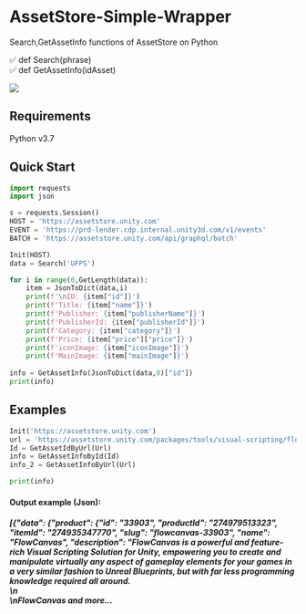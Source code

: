 # AssetStore-Simple-Wrapper
Search,GetAssetInfo  functions of AssetStore on Python

:white_check_mark:  def Search(phrase)   
:white_check_mark:  def GetAssetInfo(idAsset)

<a target="_blank" href="https://radikal.ru"><img src="https://c.radikal.ru/c08/2008/72/5ab6352567f4.png" /></a>

## Requirements
Python v3.7

## Quick Start
```python
import requests
import json

s = requests.Session()
HOST = 'https://assetstore.unity.com'
EVENT = 'https://prd-lender.cdp.internal.unity3d.com/v1/events'
BATCH = 'https://assetstore.unity.com/api/graphql/batch'

Init(HOST)
data = Search('UFPS')

for i in range(0,GetLength(data)):
    item = JsonToDict(data,i)
    print(f'\nID: {item["id"]}')
    print(f'Title: {item["name"]}')
    print(f'Publisher: {item["publisherName"]}')
    print(f'PublisherId: {item["publisherId"]}')
    print(f'Category: {item["category"]}')
    print(f'Price: {item["price"]["price"]}')
    print(f'iconImage: {item["iconImage"]}')
    print(f'MainImage: {item["mainImage"]}')
    
info = GetAssetInfo(JsonToDict(data,0)["id"])
print(info)
```
## Examples
```python
Init('https://assetstore.unity.com')
url = 'https://assetstore.unity.com/packages/tools/visual-scripting/flowcanvas-33903'
Id = GetAssetIdByUrl(Url)
info = GetAssetInfoById(Id)
info_2 = GetAssetInfoByUrl(Url)

print(info)
```
#### Output example (Json):

##### [{"data": {"product": {"id": "33903", "productId": "274979513323", "itemId": "274935347770", "slug": "flowcanvas-33903", "name": "FlowCanvas", "description": "<strong>FlowCanvas</strong> is a powerful and feature-rich Visual Scripting Solution for Unity, empowering you to create and manipulate virtually any aspect of gameplay elements for your games in a very similar fashion to Unreal Blueprints, but with far less programming knowledge required all around.<br>\n<br>\n<strong>FlowCanvas</strong> and more...



